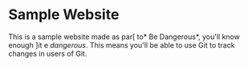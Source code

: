 # Sample Website

This is a sample website made as par[ to* Be Dangerous*, you'll know enough ]it
e *dangerous*. This means you'll be able to use Git to track changes in
users of Git.
